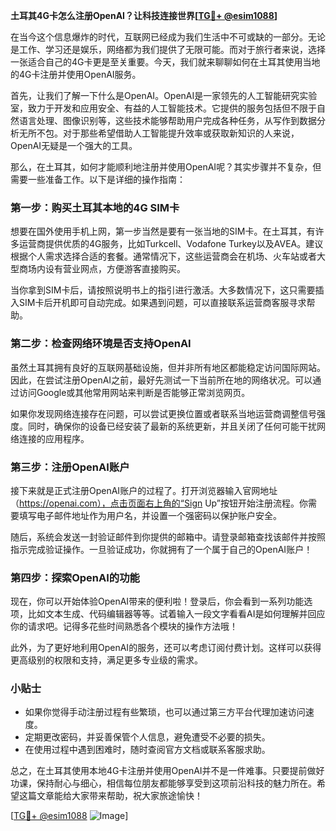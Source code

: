 **土耳其4G卡怎么注册OpenAI？让科技连接世界[[TG💪+ @esim1088](https://t.me/s/esim1088)]**

在当今这个信息爆炸的时代，互联网已经成为我们生活中不可或缺的一部分。无论是工作、学习还是娱乐，网络都为我们提供了无限可能。而对于旅行者来说，选择一张适合自己的4G卡更是至关重要。今天，我们就来聊聊如何在土耳其使用当地的4G卡注册并使用OpenAI服务。

首先，让我们了解一下什么是OpenAI。OpenAI是一家领先的人工智能研究实验室，致力于开发和应用安全、有益的人工智能技术。它提供的服务包括但不限于自然语言处理、图像识别等，这些技术能够帮助用户完成各种任务，从写作到数据分析无所不包。对于那些希望借助人工智能提升效率或获取新知识的人来说，OpenAI无疑是一个强大的工具。

那么，在土耳其，如何才能顺利地注册并使用OpenAI呢？其实步骤并不复杂，但需要一些准备工作。以下是详细的操作指南：

### 第一步：购买土耳其本地的4G SIM卡

想要在国外使用手机上网，第一步当然是要有一张当地的SIM卡。在土耳其，有许多运营商提供优质的4G服务，比如Turkcell、Vodafone Turkey以及AVEA。建议根据个人需求选择合适的套餐。通常情况下，这些运营商会在机场、火车站或者大型商场内设有营业网点，方便游客直接购买。

当你拿到SIM卡后，请按照说明书上的指引进行激活。大多数情况下，这只需要插入SIM卡后开机即可自动完成。如果遇到问题，可以直接联系运营商客服寻求帮助。

### 第二步：检查网络环境是否支持OpenAI

虽然土耳其拥有良好的互联网基础设施，但并非所有地区都能稳定访问国际网站。因此，在尝试注册OpenAI之前，最好先测试一下当前所在地的网络状况。可以通过访问Google或其他常用网站来判断是否能够正常浏览网页。

如果你发现网络连接存在问题，可以尝试更换位置或者联系当地运营商调整信号强度。同时，确保你的设备已经安装了最新的系统更新，并且关闭了任何可能干扰网络连接的应用程序。

### 第三步：注册OpenAI账户

接下来就是正式注册OpenAI账户的过程了。打开浏览器输入官网地址（https://openai.com），点击页面右上角的“Sign Up”按钮开始注册流程。你需要填写电子邮件地址作为用户名，并设置一个强密码以保护账户安全。

随后，系统会发送一封验证邮件到你提供的邮箱中。请登录邮箱查找该邮件并按照指示完成验证操作。一旦验证成功，你就拥有了一个属于自己的OpenAI账户！

### 第四步：探索OpenAI的功能

现在，你可以开始体验OpenAI带来的便利啦！登录后，你会看到一系列功能选项，比如文本生成、代码编辑器等等。试着输入一段文字看看AI是如何理解并回应你的请求吧。记得多花些时间熟悉各个模块的操作方法哦！

此外，为了更好地利用OpenAI的服务，还可以考虑订阅付费计划。这样可以获得更高级别的权限和支持，满足更多专业级的需求。

### 小贴士

- 如果你觉得手动注册过程有些繁琐，也可以通过第三方平台代理加速访问速度。
- 定期更改密码，并妥善保管个人信息，避免遭受不必要的损失。
- 在使用过程中遇到困难时，随时查阅官方文档或联系客服求助。

总之，在土耳其使用本地4G卡注册并使用OpenAI并不是一件难事。只要提前做好功课，保持耐心与细心，相信每位朋友都能够享受到这项前沿科技的魅力所在。希望这篇文章能给大家带来帮助，祝大家旅途愉快！

[[TG💪+ @esim1088](https://t.me/s/esim1088) ![Image](https://i.postimg.cc/4NQfJmqS/Snipaste-2025-05-13-00-14-12.png)]